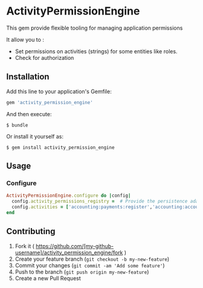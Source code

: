 # ActivityPermissionEngine

This gem provide flexible tooling for managing application permissions

It allow you to :

* Set permissions on activities (strings) for some entities like roles.
* Check for authorization

## Installation

Add this line to your application's Gemfile:

```ruby
gem 'activity_permission_engine'
```

And then execute:

    $ bundle

Or install it yourself as:

    $ gem install activity_permission_engine

## Usage

### Configure

```ruby
ActivityPermissionEngine.configure do |config|
  config.activity_permissions_registry =  # Provide the persistence adapter from lib/adapters/activity_permissions/registry
  config.activities = ['accounting:payments:register','accounting:accounts:read'] # The list of activities, can be provided at run time.
end
```

## Contributing

1. Fork it ( https://github.com/[my-github-username]/activity_permission_engine/fork )
2. Create your feature branch (`git checkout -b my-new-feature`)
3. Commit your changes (`git commit -am 'Add some feature'`)
4. Push to the branch (`git push origin my-new-feature`)
5. Create a new Pull Request
